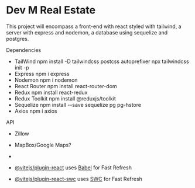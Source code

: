 # Dev M Real Estate

This project will encompass a front-end with react styled with tailwind, a server with express and nodemon, a database using sequelize and postgres.


Dependencies 
- TailWind  npm install -D tailwindcss postcss autoprefixer
            npx tailwindcss init -p
- Express npm i express
- Nodemon npm i nodemon
- React Router npm install react-router-dom
- Redux npm install react-redux
- Redux Toolkit npm install @reduxjs/toolkit
- Sequelize npm install --save sequelize pg pg-hstore
- Axios npm i axios

API
- Zillow
- MapBox/Google Maps?
- 


- [@vitejs/plugin-react](https://github.com/vitejs/vite-plugin-react/blob/main/packages/plugin-react/README.md) uses [Babel](https://babeljs.io/) for Fast Refresh
- [@vitejs/plugin-react-swc](https://github.com/vitejs/vite-plugin-react-swc) uses [SWC](https://swc.rs/) for Fast Refresh
